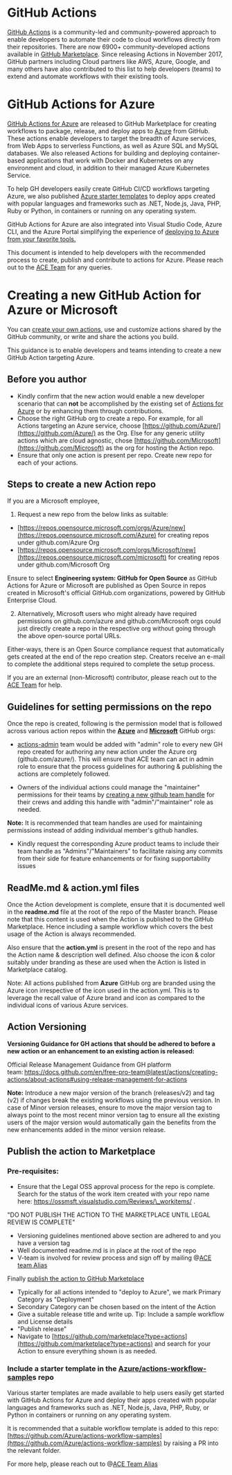 # GitHub Actions

[GitHub Actions](https://help.github.com/en/articles/about-github-actions) is a community-led and community-powered approach to enable developers to automate their code to cloud workflows directly from their repositories.
There are now 6900+ community-developed actions available in [GitHub Marketplace](https://github.com/marketplace). 
Since releasing Actions in November 2017, GitHub partners including Cloud partners like AWS, Azure, Google, and many others have also contributed to this list to help developers (teams) to extend and automate workflows with their existing tools.

# GitHub Actions for Azure
[GitHub Actions for Azure](https://github.com/Azure/actions) are released to GitHub Marketplace for creating workflows to package, release, and deploy apps to [Azure](https://azure.microsoft.com/) from GitHub. These actions enable developers to target the breadth of Azure services, from Web Apps to serverless Functions, as well as Azure SQL and MySQL databases. We also released Actions for building and deploying container-based applications that work with Docker and Kubernetes on any environment and cloud, in addition to their managed Azure Kubernetes Service.

To help GH developers easily create GitHub CI/CD workflows targeting Azure, we also published [Azure starter templates](https://github.com/Azure/actions-workflow-samples) to deploy apps created with popular languages and frameworks such as .NET, Node.js, Java, PHP, Ruby or Python, in containers or running on any operating system.

GitHub Actions for Azure are also integrated into Visual Studio Code, Azure CLI, and the Azure Portal simplifying the experience of [deploying to Azure from your favorite tools.](https://azure.microsoft.com/en-us/blog/deploy-to-azure-using-github-actions-from-your-favorite-tools/)

This document is intended to help developers with the recommended process to create, publish and contribute to actions for Azure. Please reach out to the [ACE Team](mailto:ace-team@github.com) for any queries. 

# Creating a new GitHub Action for Azure or Microsoft

You can [create your own actions](https://docs.github.com/en/free-pro-team@latest/actions/creating-actions), use and customize actions shared by the GitHub community, or write and share the actions you build.

This guidance is to enable developers and teams intending to create a new GitHub Action targeting Azure. 

## Before you author

- Kindly confirm that the new action would enable a new developer scenario that can **not** be accomplished by the existing set of [Actions for Azure](https://github.com/marketplace?type=actions&query=Azure) or by enhancing them through contributions.
- Choose the right GitHub org to create a repo. For example, for all Actions targeting an Azure service, choose [https://github.com/Azure/](https://github.com/Azure/) as the Org. Else for any generic utility actions which are cloud agnostic, chose [https://github.com/Microsoft](https://github.com/Microsoft) as the org for hosting the Action repo.
- Ensure that only one action is present per repo. Create new repo for each of your actions.

## Steps to create a new Action repo 

If you are a Microsoft employee, 
1. Request a new repo from the below links as suitable:
  - [https://repos.opensource.microsoft.com/orgs/Azure/new](https://repos.opensource.microsoft.com/Azure) for creating repos under github.com/Azure Org
  - [https://repos.opensource.microsoft.com/orgs/Microsoft/new](https://repos.opensource.microsoft.com/microsoft) for creating repos under github.com/Microsoft Org

Ensure to select **Engineering system: GitHub for Open Source** as GitHub Actions for Azure or Microsoft are published as Open Source in repos created in
Microsoft's official GitHub.com organizations, powered by GitHub Enterprise Cloud.

2. Alternatively, Microsoft users who might already have required permissions on github.com/azure and github.com/Microsoft orgs could just directly create a repo in the respective org without going through the above open-source portal URLs. 

Either-ways, there is an Open Source compliance request that automatically gets created at the end of the repo creation step. Creators receive an e-mail to complete the additional steps required to complete the setup process.

If you are an external (non-Microsoft) contributor, please reach out to the [ACE Team](mailto:ace-team@github.com) for help. 

## Guidelines for setting permissions on the repo
Once the repo is created, following is the permission model that is followed across various action repos within the [**Azure**](https://github.com/Azure) and [**Microsoft**](https://github.com/Microsoft) GitHub orgs:

- [actions-admin](https://github.com/orgs/Azure/teams/actions-admin/members) team would be added with "admin" role to every new GH repo created for authoring any new action under the Azure org (github.com/azure/). This will ensure that ACE team can act in admin role to ensure that the process guidelines for authoring & publishing the actions are completely followed.

- Owners of the individual actions could manage the "maintainer" permissions for their teams by [creating a new github team handle](https://github.com/orgs/Azure/new-team) for their crews and adding this handle with "admin"/"maintainer" role as needed. 

**Note:** It is recommended that team handles are used for maintaining permissions instead of adding individual member's github handles.

- Kindly request the corresponding Azure product teams to include their team handle as "Admins"/"Maintainers" to facilitate raising any commits from their side for feature enhancements or for fixing supportability issues


## ReadMe.md &amp; action.yml files

Once the Action development is complete, ensure that it is documented well in the **readme.md** file at the root of the repo of the Master branch. Please note that this content is used when the Action is published to the GitHub Marketplace. Hence including a sample workflow which covers the best usage of the Action is always recommended.

Also ensure that the **action.yml** is present in the root of the repo and has the Action name &amp; description well defined. Also choose the icon &amp; color suitably under branding as these are used when the Action is listed in Marketplace catalog.

Note: All actions published from **Azure** GitHub org are branded using the Azure icon irrespective of the icon used in the action.yml. This is to leverage the recall value of Azure brand and icon as compared to the individual icons of various Azure services. 

## Action Versioning

**Versioning Guidance for GH actions that should be adhered to before a new action or an enhancement to an existing action is released:** 

Official Release Management Guidance from GH platform team: https://docs.github.com/en/free-pro-team@latest/actions/creating-actions/about-actions#using-release-management-for-actions

**Note:** Introduce a new major version of the branch (releases/v2) and tag (v2) if changes break the existing workflows using the previous version. In case of Minor version releases, ensure to move the major version tag to always point to the most recent minor version tag to ensure all the existing users of the major version would automatically gain the benefits from the new enhancements added in the minor version release.


## Publish the action to Marketplace

### Pre-requisites:

- Ensure that the Legal OSS approval process for the repo is complete. Search for the status of the work item created with your repo name here: https://ossmsft.visualstudio.com/Reviews/\_workitems/ .

&quot;DO NOT PUBLISH THE ACTION TO THE MARKETPLACE UNTIL LEGAL REVIEW IS COMPLETE&quot;

- Versioning guidelines mentioned above section are adhered to and you have a version tag
- Well documented readme.md is in place at the root of the repo
- V-team is involved for review process and sign off by mailing @[ACE team Alias](mailto:ace-team@github.com)

Finally [publish the action to GitHub Marketplace](https://docs.github.com/free-pro-team@latest/actions/creating-actions/publishing-actions-in-github-marketplace)
  - Typically for all actions intended to &quot;deploy to Azure&quot;, we mark Primary Category as &quot;Deployment&quot;
  - Secondary Category can be chosen based on the intent of the Action
- Give a suitable release title and write up. Tip: Include a sample workflow and License details
- &quot;Publish release&quot;
- Navigate to [https://github.com/marketplace?type=actions](https://github.com/marketplace?type=actions) and search for your Action to ensure everything shown is as needed.

### Include a starter template in the [Azure/actions-workflow-sample](https://github.com/Azure/actions-workflow-samples)s repo

Various starter templates are made available to help users easily get started with GitHub Actions for Azure and deploy their apps created with popular languages and frameworks such as .NET, Node.js, Java, PHP, Ruby, or Python in containers or running on any operating system.

It is recommended that a suitable workflow template is added to this repo: [https://github.com/Azure/actions-workflow-samples](https://github.com/Azure/actions-workflow-samples) by raising a PR into the relevant folder.

For more help, please reach out to @[ACE Team Alias](mailto:ace-team@github.com)
